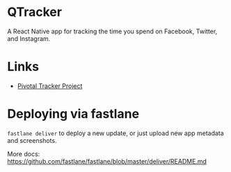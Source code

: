 # QTracker
A React Native app for tracking the time you spend on Facebook, Twitter, and Instagram.

# Links
- [Pivotal Tracker Project](https://www.pivotaltracker.com/n/projects/1944629)

# Deploying via fastlane
`fastlane deliver` to deploy a new update, or just upload new app metadata and screenshots.

More docs: https://github.com/fastlane/fastlane/blob/master/deliver/README.md
